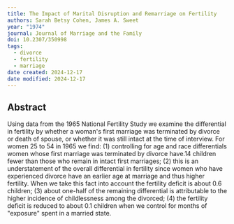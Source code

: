 ```yaml
---
title: The Impact of Marital Disruption and Remarriage on Fertility
authors: Sarah Betsy Cohen, James A. Sweet
year: "1974"
journal: Journal of Marriage and the Family
doi: 10.2307/350998
tags:
  - divorce
  - fertility
  - marriage
date created: 2024-12-17
date modified: 2024-12-17
---
```


## Abstract

Using data from the 1965 National Fertility Study we examine the differential in fertility by whether a woman's first marriage was terminated by divorce or death of spouse, or whether it was still intact at the time of interview. For women 25 to 54 in 1965 we find: (1) controlling for age and race differentials women whose first marriage was terminated by divorce have.14 children fewer than those who remain in intact first marriages; (2) this is an understatement of the overall differential in fertility since women who have experienced divorce have an earlier age at marriage and thus higher fertility. When we take this fact into account the fertility deficit is about 0.6 children; (3) about one-half of the remaining differential is attributable to the higher incidence of childlessness among the divorced; (4) the fertility deficit is reduced to about 0.1 children when we control for months of "exposure" spent in a married state.
